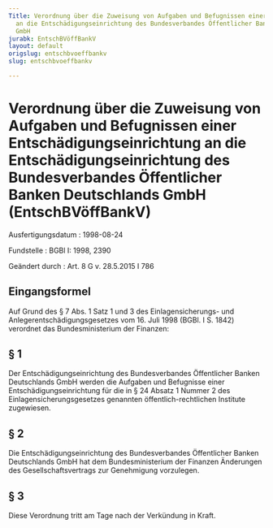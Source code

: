 ```yaml
---
Title: Verordnung über die Zuweisung von Aufgaben und Befugnissen einer Entschädigungseinrichtung
  an die Entschädigungseinrichtung des Bundesverbandes Öffentlicher Banken Deutschlands
  GmbH
jurabk: EntschBVöffBankV
layout: default
origslug: entschbvoeffbankv
slug: entschbvoeffbankv

---
```


# Verordnung über die Zuweisung von Aufgaben und Befugnissen einer Entschädigungseinrichtung an die Entschädigungseinrichtung des Bundesverbandes Öffentlicher Banken Deutschlands GmbH (EntschBVöffBankV)

Ausfertigungsdatum
:   1998-08-24

Fundstelle
:   BGBl I: 1998, 2390

Geändert durch
:   Art. 8 G v. 28.5.2015 I 786



## Eingangsformel

Auf Grund des § 7 Abs. 1 Satz 1 und 3 des Einlagensicherungs- und
Anlegerentschädigungsgesetzes vom 16. Juli 1998 (BGBl. I S. 1842)
verordnet das Bundesministerium der Finanzen:


## § 1

Der Entschädigungseinrichtung des Bundesverbandes Öffentlicher Banken
Deutschlands GmbH werden die Aufgaben und Befugnisse einer
Entschädigungseinrichtung für die in § 24 Absatz 1 Nummer 2 des
Einlagensicherungsgesetzes genannten öffentlich-rechtlichen Institute
zugewiesen.


## § 2

Die Entschädigungseinrichtung des Bundesverbandes Öffentlicher Banken
Deutschlands GmbH hat dem Bundesministerium der Finanzen Änderungen
des Gesellschaftsvertrags zur Genehmigung vorzulegen.


## § 3

Diese Verordnung tritt am Tage nach der Verkündung in Kraft.

